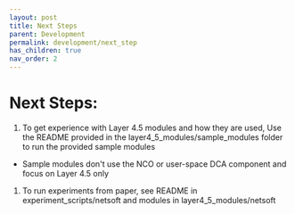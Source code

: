 ```yaml
---
layout: post
title: Next Steps
parent: Development
permalink: development/next_step
has_children: true
nav_order: 2
---
```

# Next Steps:

1) To get experience with Layer 4.5 modules and how they are used, Use the README provided in the layer4_5_modules/sample\_modules folder to run the provided sample modules

-  Sample modules don't use the NCO or user-space DCA component and focus on Layer 4.5 only

1) To run experiments from paper, see README in experiment\_scripts/netsoft and modules in layer4_5_modules/netsoft
